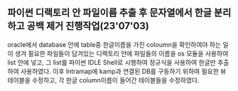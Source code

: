 ## 파이썬 디랙토리 안 파일이름 추출 후 문자열에서 한글 분리하고 공백 제거 진행작업(23'07'03)
oracle에서 database 안에 table중 한글이름을 가진 coloumn을 확인하여야 하는 일이 생겨
필요한 파일들이 담겨있는 디랙토리 안에 파일들의 이름을 os 모듈을 사용하여 list 안에 넣고, 
그 list를 파이썬 IDLE Shell로 시행하여 정규식을 사용하여 한글만 추출하여 사용하였다.
이후 Intramap에 kamp과 연결된 DB를 구동하기 위하여 필요한 뷰테이블을 수정하고, 각 한글 column이름이 들어간 테이블들을 수정하였다.
